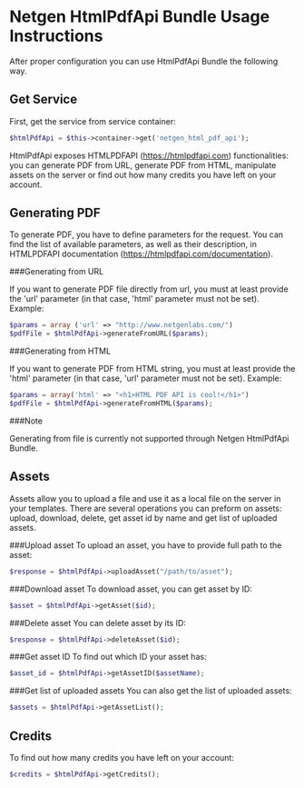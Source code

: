 Netgen HtmlPdfApi Bundle Usage Instructions
===========================================

After proper configuration you can use HtmlPdfApi Bundle the following way.

Get Service
-----------

First, get the service from service container:

```php
$htmlPdfApi = $this->container->get('netgen_html_pdf_api');
```
HtmlPdfApi exposes HTMLPDFAPI (https://htmlpdfapi.com) functionalities: you can generate PDF from URL, generate PDF from HTML, manipulate assets on the server or find out how many credits you have left on your account.

Generating PDF
--------------

To generate PDF, you have to define parameters for the request. You can find the list of available parameters, as well as their description, in HTMLPDFAPI documentation  (https://htmlpdfapi.com/documentation).

###Generating from URL

If you want to generate PDF file directly from url, you must at least provide the 'url' parameter (in that case, 'html' parameter must not be set).
Example:
```php
$params = array ('url' => "http://www.netgenlabs.com/")
$pdfFile = $htmlPdfApi->generateFromURL($params);
```

###Generating from HTML

If you want to generate PDF from HTML string, you must at least provide the 'html' parameter (in that case, 'url' parameter must not be set).
Example:
```php
$params = array('html' => "<h1>HTML PDF API is cool!</h1>")
$pdfFile = $htmlPdfApi->generateFromHTML($params);
```

###Note

Generating from file is currently not supported through Netgen HtmlPdfApi Bundle.

Assets
------

Assets allow you to upload a file and use it as a local file on the server in your templates.
There are several operations you can preform on assets: upload, download, delete, get asset id by name and get list of uploaded assets.

###Upload asset
To upload an asset, you have to provide full path to the asset:
```php
$response = $htmlPdfApi->uploadAsset("/path/to/asset");
```

###Download asset
To download asset, you can get asset by ID:
```php
$asset = $htmlPdfApi->getAsset($id);
```

###Delete asset
You can delete asset by its ID:
```php
$response = $htmlPdfApi->deleteAsset($id);
```

###Get asset ID
To find out which ID your asset has:
```php
$asset_id = $htmlPdfApi->getAssetID($assetName);
```

###Get list of uploaded assets
You can also get the list of uploaded assets:
```php
$assets = $htmlPdfApi->getAssetList();
```

Credits
-------
To find out how many credits you have left on your account:
```php
$credits = $htmlPdfApi->getCredits();
```